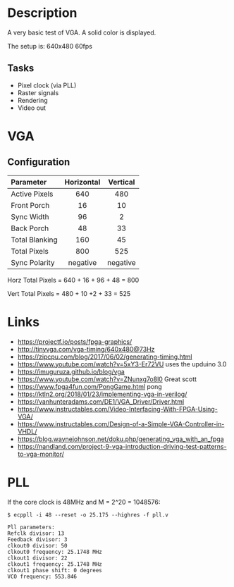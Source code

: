 # Description
A very basic test of VGA. A solid color is displayed.

The setup is: 640x480 60fps

## Tasks
- Pixel clock (via PLL)
- Raster signals
- Rendering
- Video out

# VGA

## Configuration

| Parameter	| Horizontal | Vertical    |
| :---	         | :---:    | :---:    |
| Active Pixels	 | 640      | 480      |
| Front Porch    | 16       | 10       |
| Sync Width     | 96       | 2        |
| Back Porch     | 48       | 33       |
| Total Blanking | 160      | 45       |
| Total Pixels   | 800      | 525      |
| Sync Polarity  | negative | negative |

Horz Total Pixels = 640 + 16 + 96 + 48 = 800

Vert Total Pixels = 480 + 10 +2 + 33 = 525


# Links
- https://projectf.io/posts/fpga-graphics/
- http://tinyvga.com/vga-timing/640x480@73Hz
- https://zipcpu.com/blog/2017/06/02/generating-timing.html 
- https://www.youtube.com/watch?v=5xY3-Er72VU uses the upduino 3.0
- https://imuguruza.github.io/blog/vga
- https://www.youtube.com/watch?v=ZNunxg7o8l0  Great scott
- https://www.fpga4fun.com/PongGame.html  pong
- https://ktln2.org/2018/01/23/implementing-vga-in-verilog/
- https://vanhunteradams.com/DE1/VGA_Driver/Driver.html
- https://www.instructables.com/Video-Interfacing-With-FPGA-Using-VGA/
- https://www.instructables.com/Design-of-a-Simple-VGA-Controller-in-VHDL/
- https://blog.waynejohnson.net/doku.php/generating_vga_with_an_fpga
- https://nandland.com/project-9-vga-introduction-driving-test-patterns-to-vga-monitor/ 
 

# PLL

If the core clock is 48MHz and M = 2^20 = 1048576:
```
$ ecppll -i 48 --reset -o 25.175 --highres -f pll.v

Pll parameters:
Refclk divisor: 13
Feedback divisor: 3
clkout0 divisor: 50
clkout0 frequency: 25.1748 MHz
clkout1 divisor: 22
clkout1 frequency: 25.1748 MHz
clkout1 phase shift: 0 degrees
VCO frequency: 553.846


